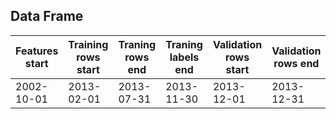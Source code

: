 ## Data Frame

| Features start | Training rows start | Traning rows end | Traning labels end | Validation rows start | Validation rows end | Validation labels end|
| -----------    | -----------  | ----------- | ----------- | ---- | --- | --- |
| 2002-10-01     | 2013-02-01 | 2013-07-31| 2013-11-30| 2013-12-01 | 2013-12-31| 2013-04-28|